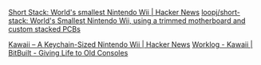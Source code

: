 
[Short Stack: World's smallest Nintendo Wii | Hacker News](https://news.ycombinator.com/item?id=40071826)
[loopj/short-stack: World's Smallest Nintendo Wii, using a trimmed motherboard and custom stacked PCBs](https://github.com/loopj/short-stack)

[Kawaii – A Keychain-Sized Nintendo Wii | Hacker News](https://news.ycombinator.com/item?id=41038552)
[Worklog - Kawaii | BitBuilt - Giving Life to Old Consoles](https://bitbuilt.net/forums/index.php?threads/kawaii.6474/)
